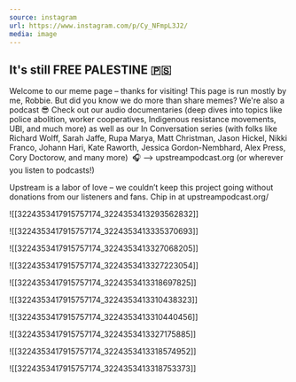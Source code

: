 ```yaml
---
source: instagram
url: https://www.instagram.com/p/Cy_NFmpL3J2/
media: image
---
```


## It's still FREE PALESTINE 🇵🇸

Welcome to our meme page – thanks for visiting! This page is run mostly by me, Robbie. But did you know we do more than share memes? We're also a podcast 😎 Check out our audio documentaries (deep dives into topics like police abolition, worker cooperatives, Indigenous resistance movements, UBI, and much more) as well as our In Conversation series (with folks like Richard Wolff, Sarah Jaffe, Rupa Marya, Matt Christman, Jason Hickel, Nikki Franco, Johann Hari, Kate Raworth, Jessica Gordon-Nembhard, Alex Press, Cory Doctorow, and many more) 
🎧 —> upstreampodcast.org (or wherever you listen to podcasts!)

Upstream is a labor of love – we couldn’t keep this project going without donations from our listeners and fans. Chip in at upstreampodcast.org/

![[3224353417915757174_3224353413293562832]]

![[3224353417915757174_3224353413335370693]]

![[3224353417915757174_3224353413327068205]]

![[3224353417915757174_3224353413327223054]]

![[3224353417915757174_3224353413318697825]]

![[3224353417915757174_3224353413310438323]]

![[3224353417915757174_3224353413310440456]]

![[3224353417915757174_3224353413327175885]]

![[3224353417915757174_3224353413318574952]]

![[3224353417915757174_3224353413318753373]]

